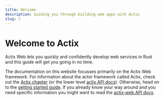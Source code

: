 ```yaml
---
title: Welcome
description: Guiding you through building web apps with Actix
slug: /
---
```


# Welcome to Actix

Actix Web lets you quickly and confidently develop web services in Rust and this guide will get you going in no time.

The documentation on this website focusses primarily on the Actix Web framework. For information about the actor framework called Actix, check out the [Actix chapter][actix-chapter] (or the lower level [actix API docs][actix-docs]). Otherwise, head on to the [getting started guide][getting-started]. If you already know your way around and you need specific information you might want to read the [actix-web API docs][actix-web-docs].

[getting-started]: ./getting-started
[actix-web-docs]: https://docs.rs/actix-web
[actix-docs]: https://docs.rs/actix
[actix-chapter]: ./actix
